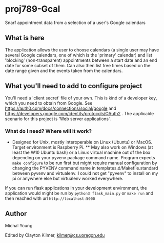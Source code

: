 # proj789-Gcal
Snarf appointment data from a selection of a user's Google calendars 

## What is here

The application allows the user to choose calendars (a single
user may have several Google calendars, one of which is the 'primary'
calendar) and list 'blocking'  (non-transparent)
appointments between a start date and an end date
for some subset of them. Can also then list free times based on the date range given and the events taken from the calendars. 

## What you'll need to add to configure project

You'll need a 'client secret' file of your own. This is kind of a
developer key, which you need to obtain from Google.  See
https://auth0.com/docs/connections/social/google and
https://developers.google.com/identity/protocols/OAuth2 .
The applicable scenario for this project is 'Web server applications'.  


### What do I need?  Where will it work? ###

* Designed for Unix, mostly interoperable on Linux (Ubuntu) or MacOS.
  Target environment is Raspberry Pi. 
  ** May also work on Windows (at least the W10 Ubuntu bash) or a Linux virtual machine
   out of the box depending on your pyvenv package command name. Program expects `make configure` to be run first but might require manual configuration by changing the PYVENV command name in templates.d/Makefile.standard between pyvenv and virtualenv. I could not get "pyvenv" to install on my pi or anywhere else but virtualenv worked everywhere.  

If you can run flask applications in your development environment, the
application would might be run by
  `python3 flask_main.py` or `make run`
and then reached with url
  `http://localhost:5000`

## Author 
Michal Young

Edited by
Clayton Kilmer, kilmer@cs.uoregon.edu


